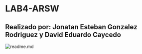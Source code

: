 # LAB4-ARSW

## Realizado por: Jonatan Esteban Gonzalez Rodriguez y David Eduardo Caycedo

![readme.md](/BLUEPRINTS-PART2)
